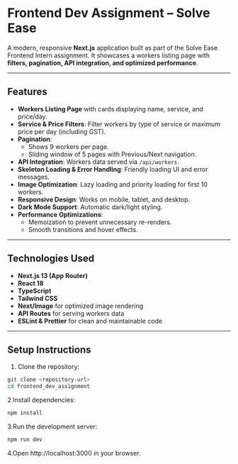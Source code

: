 # Frontend Dev Assignment – Solve Ease

A modern, responsive **Next.js** application built as part of the Solve Ease Frontend Intern assignment. It showcases a workers listing page with **filters, pagination, API integration, and optimized performance**.

---

## Features

- **Workers Listing Page** with cards displaying name, service, and price/day.
- **Service & Price Filters**: Filter workers by type of service or maximum price per day (including GST).
- **Pagination**:
  - Shows 9 workers per page.
  - Sliding window of 5 pages with Previous/Next navigation.
- **API Integration**: Workers data served via `/api/workers`.
- **Skeleton Loading & Error Handling**: Friendly loading UI and error messages.
- **Image Optimization**: Lazy loading and priority loading for first 10 workers.
- **Responsive Design**: Works on mobile, tablet, and desktop.
- **Dark Mode Support**: Automatic dark/light styling.
- **Performance Optimizations**:
  - Memoization to prevent unnecessary re-renders.
  - Smooth transitions and hover effects.

---

## Technologies Used

- **Next.js 13 (App Router)**
- **React 18**
- **TypeScript**
- **Tailwind CSS**
- **Next/Image** for optimized image rendering
- **API Routes** for serving workers data
- **ESLint & Prettier** for clean and maintainable code

---

## Setup Instructions

1. Clone the repository:

```bash
git clone <repository-url>
cd frontend_dev_assignment
```
2.Install dependencies:
```bash
npm install
```
3.Run the development server:
```bash
npm run dev
```
4.Open http://localhost:3000 in your browser.
